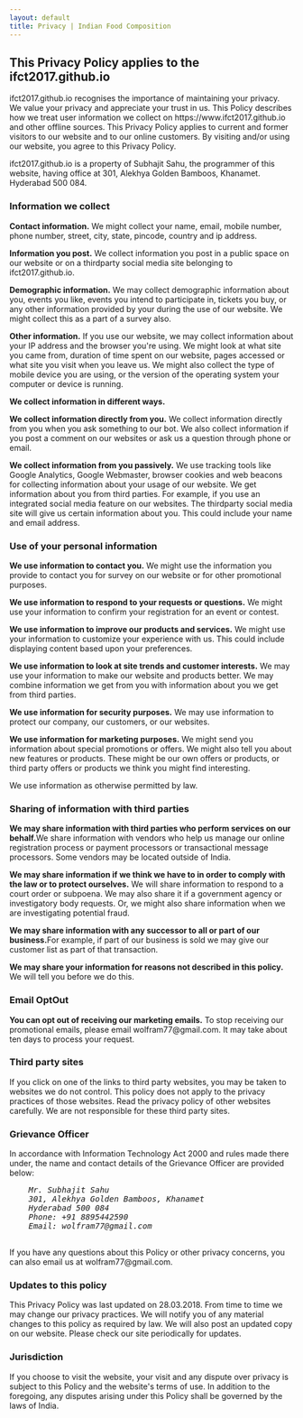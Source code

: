 ```yaml
---
layout: default
title: Privacy | Indian Food Composition
---
```


<section>
  <h2>This Privacy Policy applies to the ifct2017.github.io</h2>
  <p>
    ifct2017.github.io recognises the importance of maintaining your privacy. We value your
    privacy and appreciate your trust in us. This Policy describes how we treat user
    information we collect on https://www.ifct2017.github.io and other offline sources. This
    Privacy Policy applies to current and former visitors to our website and to our online
    customers. By visiting and/or using our website, you agree to this Privacy Policy.
  </p>
  <p>
    ifct2017.github.io is a property of Subhajit Sahu, the programmer of this website,
    having office at 301, Alekhya Golden Bamboos, Khanamet. Hyderabad 500 084.
  </p>
</section>
<section>
  <h3>Information we collect</h3>
  <p>
    <strong>Contact information.</strong>​ We might collect your name, email, mobile number,
    phone number, street, city, state, pincode, country and ip address.
  </p>
  <p>
    <strong>Information you post.</strong> ​We collect information you post in a public space
    on our website or on a third­party social media site belonging to ifct2017.github.io.
  </p>
  <p>
    <strong>Demographic information.</strong> ​We may collect demographic information about you,
    events you like, events you intend to participate in, tickets you buy, or any other
    information provided by your during the use of our website. We might collect this as a
    part of a survey also.
  </p>
  <p>
    <strong>Other information.</strong> ​If you use our website, we may collect information about
    your IP address and the browser you're using. We might look at what site you came from,
    duration of time spent on our website, pages accessed or what site you visit when you leave
    us. We might also collect the type of mobile device you are using, or the version of the
    operating system your computer or device is running.
  </p>
  <p>
    <strong>We collect information in different ways.</strong>
  </p>
  <p>
    <strong>We collect information directly from you.</strong> ​We collect information directly
    from you when you ask something to our bot. We also collect information if you post a comment
    on our websites or ask us a question through phone or email.
  </p>
  <p>
    <strong>We collect information from you passively.</strong>​ We use tracking tools like Google
    Analytics, Google Webmaster, browser cookies and web beacons for collecting information about
    your usage of our website. We get information about you from third parties.​ For example, if
    you use an integrated social media feature on our websites. The third­party social media site
    will give us certain information about you. This could include your name and email address.
  </p>
</section>
<section>
  <h3>Use of your personal information</h3>
  <p>
    <strong>We use information to contact you.</strong> ​We might use the information you provide
    to contact you for survey on our website or for other promotional purposes.
  </p>
  <p>
    <strong>We use information to respond to your requests or questions.</strong> ​We might use
    your information to confirm your registration for an event or contest.
  </p>
  <p>
    <strong>We use information to improve our products and services.</strong> ​We might use your
    information to customize your experience with us. This could include displaying content based
    upon your preferences.
  </p>
  <p>
    <strong>We use information to look at site trends and customer interests.</strong> ​We may use
    your information to make our website and products better. We may combine information we get
    from you with information about you we get from third parties.
  </p>
  <p>
    <strong>We use information for security purposes.</strong>​ We may use information to protect
    our company, our customers, or our websites.
  </p>
  <p>
    <strong>We use information for marketing purposes.</strong> ​We might send you information
    about special promotions or offers. We might also tell you about new features or products.
    These might be our own offers or products, or third­ party offers or products we think you
    might find interesting.
  </p>
  <p>
    We use information as otherwise permitted by law.
  </p>
</section>
<section>
  <h3>Sharing of information with third­ parties</h3>    
  <p>
    <strong>We may share information with third parties who perform services on our behalf.</strong>
    ​We share information with vendors who help us manage our online registration process or payment
    processors or transactional message processors. Some vendors may be located outside of India.
  </p>
  <p>
    <strong>We may share information if we think we have to in order to comply with the law or to
    protect ourselves.​</strong> We will share information to respond to a court order or subpoena.
    We may also share it if a government agency or investigatory body requests. Or, we might also
    share information when we are investigating potential fraud.
  </p>
  <p>
    <strong>We may share information with any successor to all or part of our business.​</strong>
    For example, if part of our business is sold we may give our customer list as part of that
    transaction.
  </p>
  <p>
    <strong>We may share your information for reasons not described in this policy.</strong>​ We will
    tell you before we do this.
  </p>
</section>
<section>
  <h3>Email Opt­Out</h3>    
  <p>
    <strong>You can opt out of receiving our marketing emails.</strong> ​To stop receiving our
    promotional emails, please email wolfram77@gmail.com. It may take about ten days to
    process your request.
  </p>
</section>
<section>
  <h3>Third party sites</h3>
  <p>
    If you click on one of the links to third party websites, you may be taken to websites we do
    not control. This policy does not apply to the privacy practices of those websites. Read the
    privacy policy of other websites carefully. We are not responsible for these third party sites.
  </p>
</section>
<section>
  <h3>Grievance Officer</h3>
  <p>
    In accordance with Information Technology Act 2000 and rules made there under, the name and
    contact details of the Grievance Officer are provided below:
  </p>
  <address>
  <pre>
    Mr. Subhajit Sahu
    301, Alekhya Golden Bamboos, Khanamet
    Hyderabad­ 500 084
    Phone: +91 8895442590
    Email: wolfram77@gmail.com
  </pre>
  </address>
  <p>
    If you have any questions about this Policy or other privacy concerns, you can also email us at
    wolfram77@gmail.com.
  </p>
</section>
<section>
  <h3>Updates to this policy</h3>
  <p>
    This Privacy Policy was last updated on 28.03.2018. From time to time we may change our privacy
    practices. We will notify you of any material changes to this policy as required by law. We will
    also post an updated copy on our website. Please check our site periodically for updates.
  </p>
</section>
<section>
  <h3>Jurisdiction</h3>
  <p>
    If you choose to visit the website, your visit and any dispute over privacy is subject to this
    Policy and the website's terms of use. In addition to the foregoing, any disputes arising under
    this Policy shall be governed by the laws of India.
  </p>
</section>
